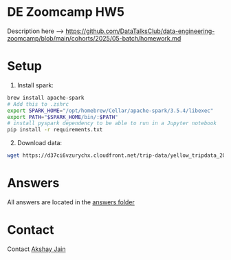 # DE Zoomcamp HW5

Description here --> https://github.com/DataTalksClub/data-engineering-zoomcamp/blob/main/cohorts/2025/05-batch/homework.md

# Setup

1. Install spark:

```bash
brew install apache-spark
# Add this to .zshrc
export SPARK_HOME="/opt/homebrew/Cellar/apache-spark/3.5.4/libexec"
export PATH="$SPARK_HOME/bin/:$PATH"
# install pyspark dependency to be able to run in a Jupyter notebook
pip install -r requirements.txt
```

2. Download data:

```bash
wget https://d37ci6vzurychx.cloudfront.net/trip-data/yellow_tripdata_2024-10.parquet
```

# Answers

All answers are located in the [answers folder](./answers/)

# Contact

Contact [Akshay Jain](https://www.linkedin.com/in/akshayrjain/)
